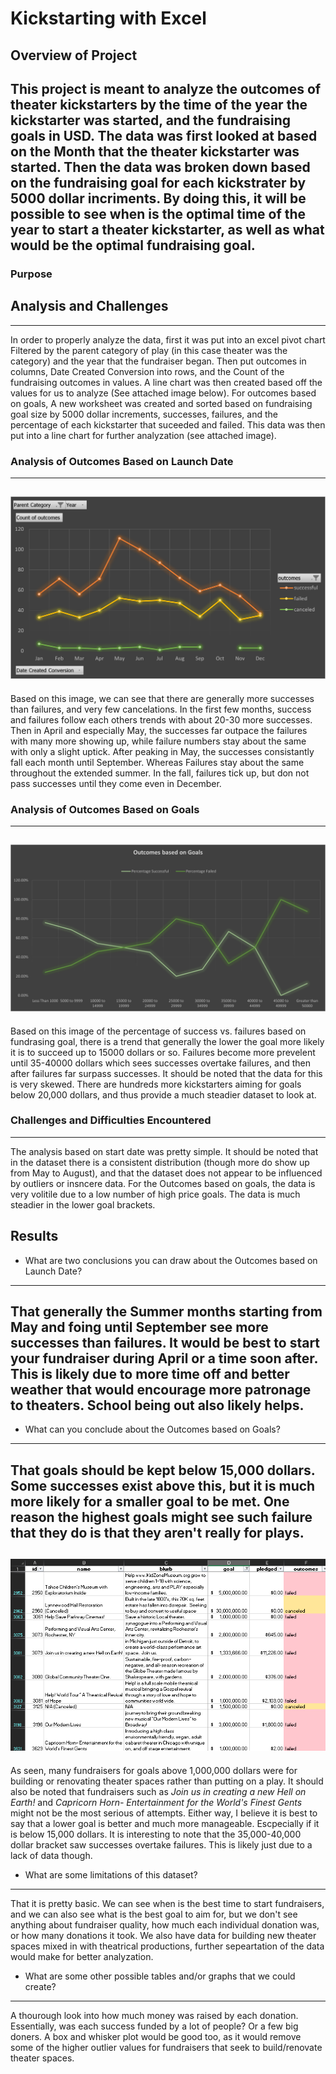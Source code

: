 # Kickstarting with Excel

## Overview of Project

This project is meant to analyze the outcomes of theater kickstarters by the time of the year the kickstarter was started, and the fundraising goals in USD. 
The data was first looked at based on the Month that the theater kickstarter was started. Then the data was broken down based on the fundraising goal for each kickstrater by 5000 dollar incriments. 
By doing this, it will be possible to see when is the optimal time of the year to start a theater kickstarter, as well as what would be the optimal fundraising goal. 
---
### Purpose

## Analysis and Challenges
---
In order to properly analyze the data, first it was put into an excel pivot chart Filtered by the parent category of play (in this case theater was the category) and the year that the fundraiser began.
Then put outcomes in columns, Date Created Conversion into rows, and the Count of the fundraising outcomes in values. A line chart was then created based off the values for us to analyze (See attached image below).
For outcomes based on goals, A new worksheet was created and sorted based on fundraising goal size by 5000 dollar increments, successes, failures, and the percentage of each kickstarter that suceeded and failed. 
This data was then put into a line chart for further analyzation (see attached image). 

### Analysis of Outcomes Based on Launch Date
---
![Outcomes based on kickstarter launchdate](https://github.com/TCJester10/kickstarter-analysis-Tessa-Cayton/blob/main/Theater_outcomes_vs_Launch_Tessa.png)
---
Based on this image, we can see that there are generally more successes than failures, and very few cancelations. 
In the first few months, success and failures follow each others trends with about 20-30 more successes.
Then in April and especially May, the successes far outpace the failures with many more showing up, while failure numbers stay about the same with only a slight uptick.
After peaking in May, the successes consistantly fall each month until September. Whereas Failures stay about the same throughout the extended summer. 
In the fall, failures tick up, but don not pass successes until they come even in December. 

### Analysis of Outcomes Based on Goals
---
![Outcomes based on Goals](https://github.com/TCJester10/kickstarter-analysis-Tessa-Cayton/blob/main/Outcomes_vs_Goals_Tessa.png)
---
Based on this image of the percentage of success vs. failures based on fundrasing goal, there is a trend that generally the lower the goal more likely it is to succeed up to 15000 dollars or so.
Failures become more prevelent until 35-40000 dollars which sees successes overtake failures, and then after failures far surpass successes. 
It should be noted that the data for this is very skewed. There are hundreds more kickstarters aiming for goals below 20,000 dollars, and thus provide a much steadier dataset to look at. 

### Challenges and Difficulties Encountered
---
The analysis based on start date was pretty simple. 
It should be noted that in the dataset there is a consistent distribution (though more do show up from May to August), and that the dataset does not appear to be influenced by outliers or insncere data.
For the Outcomes based on goals, the data is very volitile due to a low number of high price goals. The data is much steadier in the lower goal brackets. 
## Results

- What are two conclusions you can draw about the Outcomes based on Launch Date?
---
That generally the Summer months starting from May and foing until September see more successes than failures. It would be best to start your fundraiser during April or a time soon after. 
This is likely due to more time off and better weather that would encourage more patronage to theaters. 
School being out also likely helps. 
---
- What can you conclude about the Outcomes based on Goals?
---
That goals should be kept below 15,000 dollars. Some successes exist above this, but it is much more likely for a smaller goal to be met. 
One reason the highest goals might see such failure that they do is that they aren't really for plays. 
---
![All fundraisers with goals above 1,000,000 dollars](https://github.com/TCJester10/kickstarter-analysis-Tessa-Cayton/blob/main/above_1%2C000%2C000.png)
---
As seen, many fundraisers for goals above 1,000,000 dollars were for building or renovating theater spaces rather than putting on a play. 
It should also be noted that fundraisers such as *Join us in creating a new Hell on Earth!* and *Capricorn Horn- Entertainment for the World's Finest Gents* might not be the most serious of attempts. 
Either way, I believe it is best to say that a lower goal is better and much more manageable. Escpecially if it is below 15,000 dollars. 
It is interesting to note that the 35,000-40,000 dollar bracket saw successes overtake failures. This is likely just due to a lack of data though. 
- What are some limitations of this dataset?
---
That it is pretty basic. We can see when is the best time to start fundraisers, and we can also see what is the best goal to aim for, but we don't see anything about fundraiser quality, how much each individual donation was, or how many donations it took. 
We also have data for building new theater spaces mixed in with theatrical productions, further sepeartation of the data would make for better analyzation. 
- What are some other possible tables and/or graphs that we could create?
---
A thourough look into how much money was raised by each donation. Essentially, was each success funded by a lot of people? Or a few big doners. 
A box and whisker plot would be good too, as it would remove some of the higher outlier values for fundraisers that seek to build/renovate theater spaces. 
